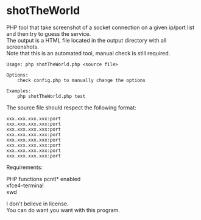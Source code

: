 # shotTheWorld
PHP tool that take screenshot of a socket connection on a given ip/port list and then try to guess the service.  
The output is a HTML file located in the output directory with all screenshots.  
Note that this is an automated tool, manual check is still required.  

```
Usage: php shotTheWorld.php <source file>

Options:
	check config.php to manually change the options

Examples:
	php shotTheWorld.php test
```

The source file should respect the following format:  
```
xxx.xxx.xxx.xxx:port
xxx.xxx.xxx.xxx:port
xxx.xxx.xxx.xxx:port
xxx.xxx.xxx.xxx:port
xxx.xxx.xxx.xxx:port
xxx.xxx.xxx.xxx:port
xxx.xxx.xxx.xxx:port
xxx.xxx.xxx.xxx:port
```

Requirements:

PHP functions pcntl* enabled  
xfce4-terminal  
xwd  
  
  
  
  
I don't believe in license.  
You can do want you want with this program.  
